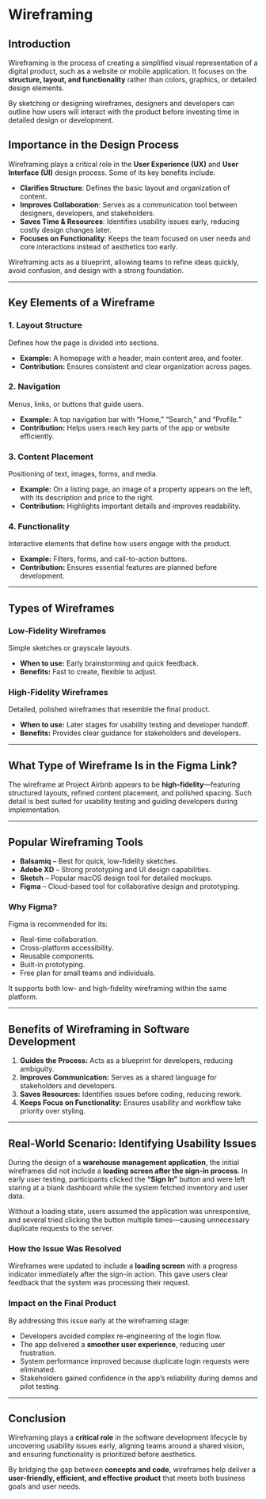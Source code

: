 # Wireframing

## Introduction  
Wireframing is the process of creating a simplified visual representation of a digital product, such as a website or mobile application. It focuses on the **structure, layout, and functionality** rather than colors, graphics, or detailed design elements.

By sketching or designing wireframes, designers and developers can outline how users will interact with the product before investing time in detailed design or development.

## Importance in the Design Process  
Wireframing plays a critical role in the **User Experience (UX)** and **User Interface (UI)** design process. Some of its key benefits include:

- **Clarifies Structure**: Defines the basic layout and organization of content.  
- **Improves Collaboration**: Serves as a communication tool between designers, developers, and stakeholders.  
- **Saves Time & Resources**: Identifies usability issues early, reducing costly design changes later.  
- **Focuses on Functionality**: Keeps the team focused on user needs and core interactions instead of aesthetics too early.

Wireframing acts as a blueprint, allowing teams to refine ideas quickly, avoid confusion, and design with a strong foundation.

---

## Key Elements of a Wireframe

### 1. Layout Structure  
Defines how the page is divided into sections.  
- **Example:** A homepage with a header, main content area, and footer.  
- **Contribution:** Ensures consistent and clear organization across pages.

### 2. Navigation  
Menus, links, or buttons that guide users.  
- **Example:** A top navigation bar with “Home,” “Search,” and “Profile.”  
- **Contribution:** Helps users reach key parts of the app or website efficiently.

### 3. Content Placement  
Positioning of text, images, forms, and media.  
- **Example:** On a listing page, an image of a property appears on the left, with its description and price to the right.  
- **Contribution:** Highlights important details and improves readability.

### 4. Functionality  
Interactive elements that define how users engage with the product.  
- **Example:** Filters, forms, and call-to-action buttons.  
- **Contribution:** Ensures essential features are planned before development.

---

## Types of Wireframes

### Low-Fidelity Wireframes  
Simple sketches or grayscale layouts.  
- **When to use:** Early brainstorming and quick feedback.  
- **Benefits:** Fast to create, flexible to adjust.

### High-Fidelity Wireframes  
Detailed, polished wireframes that resemble the final product.  
- **When to use:** Later stages for usability testing and developer handoff.  
- **Benefits:** Provides clear guidance for stakeholders and developers.

---

## What Type of Wireframe Is in the Figma Link?

The wireframe at Project Airbnb appears to be **high-fidelity**—featuring structured layouts, refined content placement, and polished spacing. Such detail is best suited for usability testing and guiding developers during implementation.

---

## Popular Wireframing Tools

- **Balsamiq** – Best for quick, low-fidelity sketches.  
- **Adobe XD** – Strong prototyping and UI design capabilities.  
- **Sketch** – Popular macOS design tool for detailed mockups.  
- **Figma** – Cloud-based tool for collaborative design and prototyping.  

### Why Figma?  
Figma is recommended for its:  
- Real-time collaboration.  
- Cross-platform accessibility.  
- Reusable components.  
- Built-in prototyping.  
- Free plan for small teams and individuals.  

It supports both low- and high-fidelity wireframing within the same platform.

---

## Benefits of Wireframing in Software Development

1. **Guides the Process:** Acts as a blueprint for developers, reducing ambiguity.  
2. **Improves Communication:** Serves as a shared language for stakeholders and developers.  
3. **Saves Resources:** Identifies issues before coding, reducing rework.  
4. **Keeps Focus on Functionality:** Ensures usability and workflow take priority over styling.  

---

## Real-World Scenario: Identifying Usability Issues

During the design of a **warehouse management application**, the initial wireframes did not include a **loading screen after the sign-in process**. In early user testing, participants clicked the **“Sign In”** button and were left staring at a blank dashboard while the system fetched inventory and user data.  

Without a loading state, users assumed the application was unresponsive, and several tried clicking the button multiple times—causing unnecessary duplicate requests to the server.

### How the Issue Was Resolved  
Wireframes were updated to include a **loading screen** with a progress indicator immediately after the sign-in action. This gave users clear feedback that the system was processing their request.  

### Impact on the Final Product  
By addressing this issue early at the wireframing stage:  
- Developers avoided complex re-engineering of the login flow.  
- The app delivered a **smoother user experience**, reducing user frustration.  
- System performance improved because duplicate login requests were eliminated.  
- Stakeholders gained confidence in the app’s reliability during demos and pilot testing.  

---


## Conclusion  

Wireframing plays a **critical role** in the software development lifecycle by uncovering usability issues early, aligning teams around a shared vision, and ensuring functionality is prioritized before aesthetics.  

By bridging the gap between **concepts and code**, wireframes help deliver a **user-friendly, efficient, and effective product** that meets both business goals and user needs.

